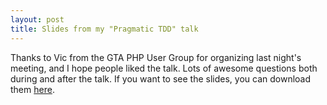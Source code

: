 ```yaml
--- 
layout: post
title: Slides from my "Pragmatic TDD" talk
---
```

<p>Thanks to Vic from the GTA PHP User Group for organizing last night's meeting, and I hope people liked the talk.  Lots of awesome questions both during and after the talk.  If you want to see the slides, you can download them <a href="http://www.littlehart.net/gtaphp-tdd.pdf">here</a>.
</p>

